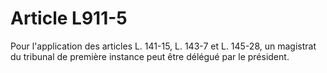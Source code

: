 # Article L911-5

Pour l'application des articles L. 141-15, L. 143-7 et L. 145-28, un magistrat du tribunal de première instance peut être délégué par le président.
